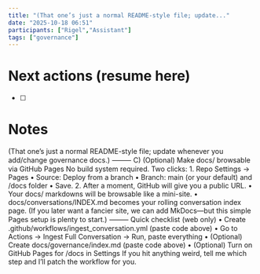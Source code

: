 ```yaml
---
title: "(That one’s just a normal README-style file; update..."
date: "2025-10-18 06:51"
participants: ["Rigel","Assistant"]
tags: ["governance"]
---
```


# Next actions (resume here)

- [ ] <fill me>

# Notes

(That one’s just a normal README-style file; update whenever you add/change governance docs.)  ⸻  C) (Optional) Make docs/ browsable via GitHub Pages  No build system required. Two clicks: 	1.	Repo Settings → Pages 	•	Source: Deploy from a branch 	•	Branch: main (or your default) and /docs folder 	•	Save. 	2.	After a moment, GitHub will give you a public URL. 	•	Your docs/ markdowns will be browsable like a mini-site. 	•	docs/conversations/INDEX.md becomes your rolling conversation index page.  (If you later want a fancier site, we can add MkDocs—but this simple Pages setup is plenty to start.)  ⸻  Quick checklist (web only) 	•	Create .github/workflows/ingest_conversation.yml (paste code above) 	•	Go to Actions → Ingest Full Conversation → Run, paste everything 	•	(Optional) Create docs/governance/index.md (paste code above) 	•	(Optional) Turn on GitHub Pages for /docs in Settings  If you hit anything weird, tell me which step and I’ll patch the workflow for you.

